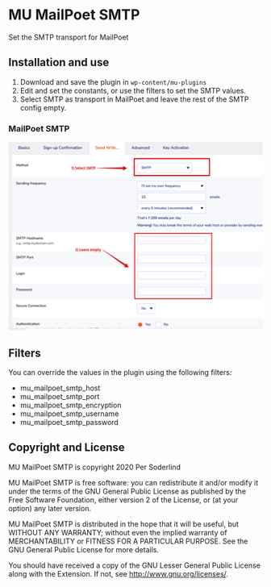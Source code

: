 # MU MailPoet SMTP

Set the SMTP transport for MailPoet

## Installation and use

1. Download and save the plugin in `wp-content/mu-plugins`
1. Edit and set the constants, or use the filters to set the SMTP values.
1. Select SMTP as transport in MailPoet and leave the rest of the SMTP config empty.

### MailPoet SMTP

<img src="assets/mailpoet-smtp-settings.png">

## Filters

You can override the values in the plugin using the following filters:

- mu_mailpoet_smtp_host
- mu_mailpoet_smtp_port
- mu_mailpoet_smtp_encryption
- mu_mailpoet_smtp_username
- mu_mailpoet_smtp_password

## Copyright and License

MU MailPoet SMTP is copyright 2020 Per Soderlind

MU MailPoet SMTP is free software: you can redistribute it and/or modify it under the terms of the GNU General Public License as published by the Free Software Foundation, either version 2 of the License, or (at your option) any later version.

MU MailPoet SMTP is distributed in the hope that it will be useful, but WITHOUT ANY WARRANTY; without even the implied warranty of MERCHANTABILITY or FITNESS FOR A PARTICULAR PURPOSE. See the GNU General Public License for more details.

You should have received a copy of the GNU Lesser General Public License along with the Extension. If not, see http://www.gnu.org/licenses/.


